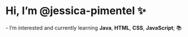 <h1> Hi, I’m @jessica-pimentel ✨ </h1>
- I’m interested and currently learning <b>Java</b>, <b>HTML</b>, <b>CSS</b>, <b>JavaScript</b>; 📚 <br>

<!---- 📫 How to reach me: <br>
Linkedin


Contact
codepen twitter linkedin instagram youtube
<!---
jessica-pimentel/jessica-pimentel is a ✨ special ✨ repository because its `README.md` (this file) appears on your GitHub profile.
You can click the Preview link to take a look at your changes.
--->
